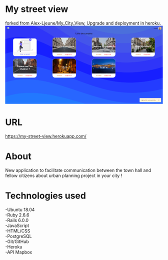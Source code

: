 # My street view 
forked from Alex-Ljeune/My_City_View, Upgrade and deployment in heroku.
  ![Screenshot from 2020-07-07 19-47-44](https://github.com/AndyRama/My_Street_View/blob/master/My%20%20street%20view.PNG)  
# URL  
https://my-street-view.herokuapp.com/
# About
New application to facilitate communication between the town hall and fellow citizens about urban planning project in your city !
# Technologies used
-Ubuntu 18.04  
-Ruby 2.6.6  
-Rails 6.0.0  
-JavaScript  
-HTML/CSS  
-PostgreSQL  
-Git/GitHub  
-Heroku  
-API Mapbox  
